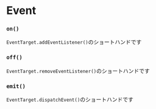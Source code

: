 # Event

### `on()`
`EventTarget.addEventListener()`のショートハンドです  
  
### `off()`
`EventTarget.removeEventListener()`のショートハンドです

### `emit()`
`EventTarget.dispatchEvent()`のショートハンドです
